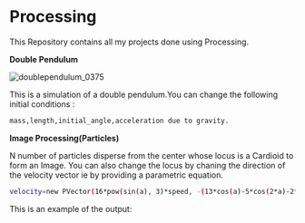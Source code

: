 # Processing
This Repository contains all my projects done using Processing.

<b>Double Pendulum</b>

![doublependulum_0375](https://user-images.githubusercontent.com/83541306/136766475-2dcf247b-0567-4eb7-a070-d273e7024b77.png)

This is a simulation of a double pendulum.You can change the following initial conditions :

```sh
mass,length,initial_angle,acceleration due to gravity. 
```

<b>Image Processing(Particles)</b>

<p>N number of  particles disperse from the center whose locus is a Cardioid to form an Image.
You can also change the locus by chaning the direction of the velocity vector ie by providing a parametric equation.</p>

```sh
velocity=new PVector(16*pow(sin(a), 3)*speed, -(13*cos(a)-5*cos(2*a)-2*cos(3*a)-cos(4*a))*speed); \\This is a parametric equation of a Cardiod.
```

This is an example of the output:

